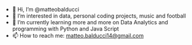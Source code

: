 - 👋 Hi, I’m @matteobalducci
- 👀 I’m interested in data, personal coding projects, music and football
- 🌱 I’m currently learning more and more on Data Analytics and programming with Python and Java Script
- 📫 How to reach me: matteo.balducci14@gmail.com

<!---
matteobalducci/matteobalducci is a ✨ special ✨ repository because its `README.md` (this file) appears on your GitHub profile.
You can click the Preview link to take a look at your changes.
--->
